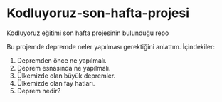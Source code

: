 # Kodluyoruz-son-hafta-projesi
Kodluyoruz eğitimi son hafta projesinin bulunduğu repo

Bu projemde depremde neler yapılması gerektiğini anlattım.
İçindekiler:
1. Depremden önce ne yapılmalı.
2. Deprem esnasında ne yapılmalı.
3. Ülkemizde olan büyük depremler.
4. Ülkemizde olan fay hatları.
5. Deprem nedir?

